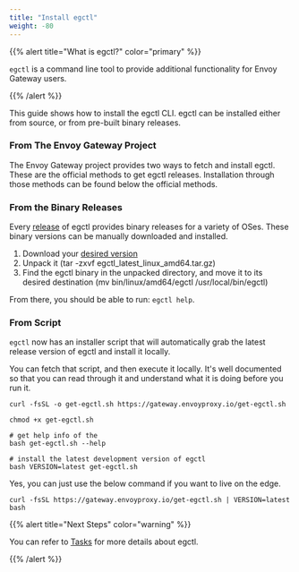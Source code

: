 ```yaml
---
title: "Install egctl"
weight: -80
---
```


{{% alert title="What is egctl?" color="primary" %}}

`egctl` is a command line tool to provide additional functionality for Envoy Gateway users.

{{% /alert %}}


This guide shows how to install the egctl CLI. egctl can be installed either from source, or from pre-built binary releases.

### From The Envoy Gateway Project

The Envoy Gateway project provides two ways to fetch and install egctl. These are the official methods to get egctl releases. Installation through those methods can be found below the official methods.

### From the Binary Releases

Every [release](https://github.com/envoyproxy/gateway/releases) of egctl provides binary releases for a variety of OSes. These binary versions can be manually downloaded and installed.

1. Download your [desired version](https://github.com/envoyproxy/gateway/releases)
2. Unpack it (tar -zxvf egctl_latest_linux_amd64.tar.gz)
3. Find the egctl binary in the unpacked directory, and move it to its desired destination (mv bin/linux/amd64/egctl /usr/local/bin/egctl)

From there, you should be able to run: `egctl help`.

### From Script

`egctl` now has an installer script that will automatically grab the latest release version of egctl and install it locally.

You can fetch that script, and then execute it locally. It's well documented so that you can read through it and understand what it is doing before you run it.

```shell
curl -fsSL -o get-egctl.sh https://gateway.envoyproxy.io/get-egctl.sh

chmod +x get-egctl.sh

# get help info of the 
bash get-egctl.sh --help

# install the latest development version of egctl
bash VERSION=latest get-egctl.sh
```

Yes, you can just use the below command if you want to live on the edge.

```shell
curl -fsSL https://gateway.envoyproxy.io/get-egctl.sh | VERSION=latest bash 
```

{{% alert title="Next Steps" color="warning" %}}

You can refer to [Tasks](../tasks/operations/egctl) for more details about egctl.

{{% /alert %}}
